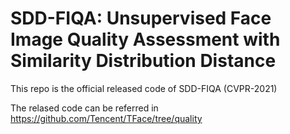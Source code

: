 # SDD-FIQA: Unsupervised Face Image Quality Assessment with Similarity Distribution Distance
This repo is the official released code of SDD-FIQA (CVPR-2021)

The relased code can be referred in  https://github.com/Tencent/TFace/tree/quality
